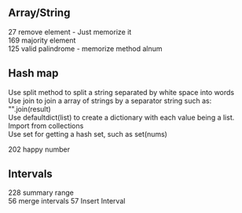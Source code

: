 ## Array/String

27 remove element - Just memorize it  
169 majority element   
125 valid palindrome - memorize method alnum  

## Hash map
Use split method to split a string separated by white space into words  
Use join to join a array of strings by a separator string such as: "".join(result)  
Use defaultdict(list) to create a dictionary with each value being a list. Import from collections  
Use set for getting a hash set, such as set(nums)

202 happy number

## Intervals
228 summary range  
56 merge intervals
57 Insert Interval  
